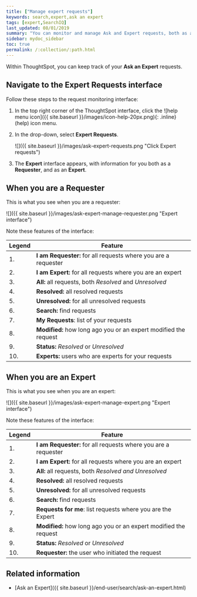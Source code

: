 ```yaml
---
title: ["Manage expert requests"]
keywords: search,expert,ask an expert
tags: [expert,SearchIQ]
last_updated: 08/01/2019
summary: "You can monitor and manage Ask and Expert requests, both as a requester and as an expert."
sidebar: mydoc_sidebar
toc: true
permalink: /:collection/:path.html
---
```


Within ThoughtSpot, you can keep track of your **Ask an Expert** requests.

## Navigate to the Expert Requests interface ##

Follow these steps to the request monitoring interface:

1. In the top right corner of the ThoughtSpot interface, click the ![help menu icon]({{ site.baseurl }}/images/icon-help-20px.png){: .inline} (help) icon menu.
2. In the drop-down, select **Expert Requests**.

   ![]({{ site.baseurl }}/images/ask-expert-requests.png "Click Expert requests")

3. The **Expert** interface appears, with information for you both as a **Requester**, and as an **Expert**.  

## When you are a Requester ##

This is what you see when you are a requester:

![]({{ site.baseurl }}/images/ask-expert-manage-requester.png "Expert interface")

Note these features of the interface:

| Legend | Feature |
| --- | --- |
|1. | <strong>I am Requester:</strong> for all requests where you are a requester |
| 2. | <strong>I am Expert:</strong> for all requests where you are an expert |
| 3. | <strong>All:</strong> all requests, both <em>Resolved</em> and <em>Unresolved</em>|
| 4. | <strong>Resolved:</strong> all resolved requests |
| 5. | <strong>Unresolved:</strong> for all unresolved requests |
| 6. | <strong>Search:</strong> find requests |
| 7. | <strong>My Requests</strong>: list of your requests |
| 8. | <strong>Modified:</strong> how long ago you or an expert modified the request |
| 9. | <strong>Status:</strong> <em>Resolved</em> or <em>Unresolved</em> |
| 10. | <strong>Experts:</strong> users who are experts for your requests |

## When you are an Expert

This is what you see when you are an expert:

![]({{ site.baseurl }}/images/ask-expert-manage-expert.png "Expert interface")

Note these features of the interface:

| Legend | Feature |
| --- | --- |
|1. | <strong>I am Requester:</strong> for all requests where you are a requester |
| 2. | <strong>I am Expert:</strong> for all requests where you are an expert |
| 3. | <strong>All:</strong> all requests, both <em>Resolved</span> and <em>Unresolved</em> |
| 4. | <strong>Resolved:</strong> all resolved requests |
| 5. | <strong>Unresolved:</strong> for all unresolved requests |
| 6. | <strong>Search:</strong> find requests |
| 7. | <strong>Requests for me</strong>: list requests where you are the Expert |
| 8. | <strong>Modified:</strong> how long ago you or an expert modified the request |
| 9. | <strong>Status:</strong> <em>Resolved</em> or <em>Unresolved</em> |
| 10. | <strong>Requester:</strong> the user who initiated the request |

## Related information  

- [Ask an Expert]({{ site.baseurl }}/end-user/search/ask-an-expert.html)
